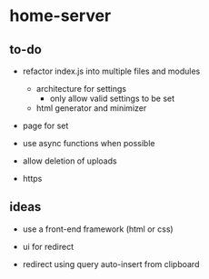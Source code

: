 # home-server

## to-do

* refactor index.js into multiple files and modules
  * architecture for settings
    * only allow valid settings to be set
  * html generator and minimizer

* page for set

* use async functions when possible

* allow deletion of uploads

* https

## ideas

* use a front-end framework (html or css)

* ui for redirect

* redirect using query auto-insert from clipboard
